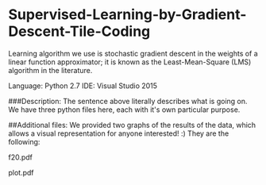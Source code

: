 # Supervised-Learning-by-Gradient-Descent-Tile-Coding
Learning algorithm we use is stochastic gradient descent in the weights of a linear function approximator; it is known as the Least-Mean-Square (LMS) algorithm in the literature. 

Language: Python 2.7
IDE: Visual Studio 2015

###Description:
The sentence above literally describes what is going on. We have three python files here, each with it's own particular purpose.


##Additional files:
We provided two graphs of the results of the data, which allows a visual representation for anyone interested! :)
They are the following:

f20.pdf

plot.pdf

